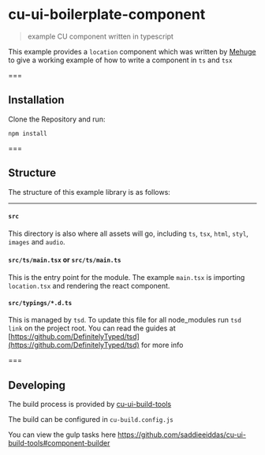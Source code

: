 cu-ui-boilerplate-component
===========================

> example CU component written in typescript

This example provides a `location` component which was written by [Mehuge](https://github.com/Mehuge) to give a working
example of how to write a component in `ts` and `tsx`

===

Installation
------------

Clone the Repository and run:

```
npm install
```

===


Structure
---------

The structure of this example library is as follows:

---

#### `src`

This directory is also where all assets will go, including `ts`, `tsx`, `html`, `styl`, `images` and `audio`.


#### `src/ts/main.tsx` or `src/ts/main.ts`

This is the entry point for the module.
The example `main.tsx` is importing `location.tsx` and rendering the react component.


#### `src/typings/*.d.ts`

This is managed by `tsd`.
To update this file for all node_modules run `tsd link` on the project root.
You can read the guides at [https://github.com/DefinitelyTyped/tsd](https://github.com/DefinitelyTyped/tsd) for more info


===


Developing
----------

The build process is provided by [cu-ui-build-tools](https://github.com/saddieeiddas/cu-ui-build-tools#component-builder)

The build can be configured in `cu-build.config.js`

You can view the gulp tasks here https://github.com/saddieeiddas/cu-ui-build-tools#component-builder

